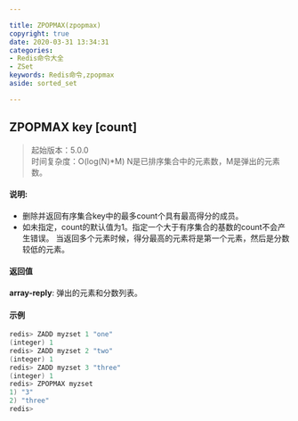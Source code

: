 ```yaml
---

title: ZPOPMAX(zpopmax)
copyright: true
date: 2020-03-31 13:34:31
categories: 
- Redis命令大全
- ZSet
keywords: Redis命令,zpopmax
aside: sorted_set

---
```

## ZPOPMAX key [count] 
>起始版本：5.0.0<br/>时间复杂度：O(log(N)*M) N是已排序集合中的元素数，M是弹出的元素数。 


#### 说明:
* 删除并返回有序集合key中的最多count个具有最高得分的成员。
* 如未指定，count的默认值为1。指定一个大于有序集合的基数的count不会产生错误。 当返回多个元素时候，得分最高的元素将是第一个元素，然后是分数较低的元素。

#### 返回值


**array-reply**: 弹出的元素和分数列表。


#### 示例

```c
redis> ZADD myzset 1 "one"
(integer) 1
redis> ZADD myzset 2 "two"
(integer) 1
redis> ZADD myzset 3 "three"
(integer) 1
redis> ZPOPMAX myzset
1) "3"
2) "three"
redis> 
```